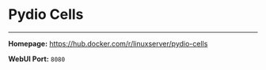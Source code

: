 # Pydio Cells

---

**Homepage:** https://hub.docker.com/r/linuxserver/pydio-cells

**WebUI Port:** `8080`